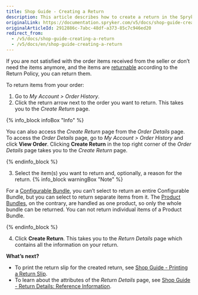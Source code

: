 ```yaml
---
title: Shop Guide - Creating a Return
description: This article describes how to create a return in the Spryker Storefront.
originalLink: https://documentation.spryker.com/v5/docs/shop-guide-creating-a-return
originalArticleId: 2912886c-7abc-48df-a373-85c7c946ed20
redirect_from:
  - /v5/docs/shop-guide-creating-a-return
  - /v5/docs/en/shop-guide-creating-a-return
---
```


If you are not satisfied with the order items received from the seller or don’t need the items anymore, and the items are [returnable](/docs/scos/user/features/{{page.version}}/order-management/return-management/return-management-feature-overview.html) according to the Return Policy, you can return them. 

To return items from your order:

1. Go to *My Account > Order History*. 
2. Click the return arrow next to the order you want to return. This takes you to the *Create Return* page.

{% info_block infoBox "Info" %}

You can also access the *Create Return* page from the *Order Details* page. To access the *Order Details* page, go to  *My Account > Order History* and click **View Order**. Clicking **Create Return** in the top right corner of the *Order Details* page takes you to the *Create Return* page.

{% endinfo_block %}

3. Select the item(s) you want to return and, optionally, a reason for the return.
{% info_block warningBox "Note" %}

For a [Configurable Bundle](/docs/scos/user/features/{{page.version}}/product-information-management/configurable-bundle/configurable-bundle-feature-overview.html), you can’t select to return an entire Configurable Bundle, but you can select to return separate items from it.
The [Product Bundles](/docs/scos/user/features/{{page.version}}/product-information-management/product-bundles.html), on the contrary, are handled as one product, so only the whole bundle can be returned. You can not return individual items of a Product Bundle.

{% endinfo_block %}

4. Click **Create Return**. This takes you to the *Return Details* page which contains all the information on your return.

**What’s next?**

* To print the return slip for the created return, see [Shop Guide - Printing a Return Slip](/docs/scos/user/user-guides/202005.0/shop-user-guide/shop-guide-customer-account/shop-guide-returns-management/shop-guide-printing-a-return-slip.html).
* To learn about the attributes of the *Return Details* page, see [Shop Guide - Return Details: Reference Information](/docs/scos/user/user-guides/202005.0/shop-user-guide/shop-guide-customer-account/references/return-details-reference-information.html).

 
